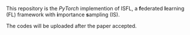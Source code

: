 This repository is the *PyTorch* implemention of ISFL, a **f**ederated **l**earning (FL) framework with **i**mportance **s**ampling (IS).



The codes will be uploaded after the paper accepted.


